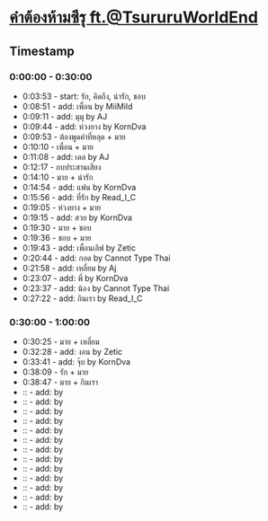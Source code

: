 # [คำต้องห้ามซึรุ ft.@TsururuWorldEnd](https://www.youtube.com/watch?v=PfOsGsYfsLI)

## Timestamp

### 0:00:00 - 0:30:00

- 0:03:53 - start: รัก, คิดถึง, น่ารัก, ชอบ
- 0:08:51 - add: เพื่อน by MiiMild
- 0:09:11 - add: มุมุ by AJ
- 0:09:44 - add: ห่วงยาง by KornDva
- 0:09:53 - ต้องพูดคำที่หลุด + มาย
- 0:10:10 - เพื่อน + มาย
- 0:11:08 - add: เดล by AJ
- 0:12:17 - กบประสานเสียง
- 0:14:10 - มาย + น่ารัก
- 0:14:54 - add: แฟน by KornDva
- 0:15:56 - add: ที่รัก by Read_I_C
- 0:19:05 - ห่วงยาง + มาย
- 0:19:15 - add: สวย by KornDva
- 0:19:30 - มาย + ชอบ
- 0:19:36 - ชอบ + มาย
- 0:19:43 - add: เพื่อนเลิฟ by Zetic
- 0:20:44 - add: กอด by Cannot Type Thai
- 0:21:58 - add: เหลี่ยม by Aj
- 0:23:07 - add: พี่ by KornDva
- 0:23:37 - add: น้อง by Cannot Type Thai
- 0:27:22 - add: กินเรา by Read_I_C

### 0:30:00 - 1:00:00

- 0:30:25 - มาย + เหลี่ยม
- 0:32:28 - add: งอน by Zetic
- 0:33:41 - add: จุ๊บ by KornDva
- 0:38:09 - รัก + มาย
- 0:38:47 - มาย + กินเรา
- :: - add: by
- :: - add: by
- :: - add: by
- :: - add: by
- :: - add: by
- :: - add: by
- :: - add: by
- :: - add: by
- :: - add: by
- :: - add: by
- :: - add: by
- :: - add: by
- :: - add: by
